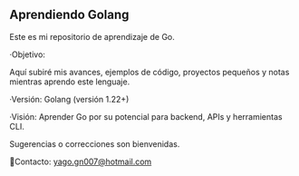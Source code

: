 ## Aprendiendo Golang
Este es mi repositorio de aprendizaje de Go.

·Objetivo:

Aquí subiré mis avances, ejemplos de código, proyectos pequeños y notas mientras aprendo este lenguaje.

·Versión: Golang (versión 1.22+)

·Visión: Aprender Go por su potencial para backend, APIs y herramientas CLI.

Sugerencias o correcciones son bienvenidas.

🔗Contacto: yago.gn007@hotmail.com
